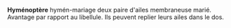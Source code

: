 __Hyménoptère__ hymén-mariage deux paire d'ailes membraneuse marié. Avantage par rapport au libellule. Ils peuvent replier leurs ailes dans le dos.
